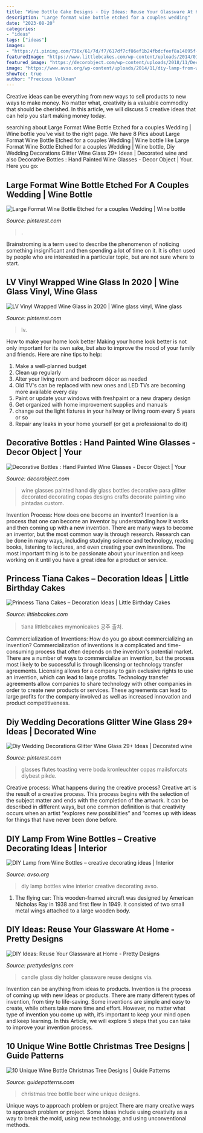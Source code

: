 ```yaml
---
title: "Wine Bottle Cake Designs - Diy Ideas: Reuse Your Glassware At Home"
description: "Large format wine bottle etched for a couples wedding"
date: "2023-08-20"
categories:
- "ideas"
tags: ["ideas"]
images:
- "https://i.pinimg.com/736x/61/7d/f7/617df7cf86ef1b24fbdcfeef8a14095f--cameo-cutter-custom-labels.jpg"
featuredImage: "https://www.littlebcakes.com/wp-content/uploads/2014/01/Princess-Tiana-Cake.jpg"
featured_image: "https://decorobject.com/wp-content/uploads/2018/11/Decorative-Bottles-Hand-Painted-Wine-Glasses.jpg"
image: "https://www.avso.org/wp-content/uploads/2014/11/diy-lamp-from-wine-bottles-creative-decorating-ideas-1415281387.jpg"
ShowToc: true
author: "Precious Volkman"
---
```



Creative ideas can be everything from new ways to sell products to new ways to make money. No matter what, creativity is a valuable commodity that should be cherished. In this article, we will discuss 5 creative ideas that can help you start making money today.

	

		
searching about Large Format Wine Bottle Etched for a couples Wedding | Wine bottle you've visit to the right page. We have 8 Pics about Large Format Wine Bottle Etched for a couples Wedding | Wine bottle like Large Format Wine Bottle Etched for a couples Wedding | Wine bottle, Diy Wedding Decorations Glitter Wine Glass 29+ Ideas | Decorated wine and also Decorative Bottles : Hand Painted Wine Glasses - Decor Object | Your. Here you go:
		
    
## Large Format Wine Bottle Etched For A Couples Wedding | Wine Bottle

<img loading=lazy src="https://i.pinimg.com/736x/61/7d/f7/617df7cf86ef1b24fbdcfeef8a14095f--cameo-cutter-custom-labels.jpg" onerror="this.onerror=null;this.src='https://tse4.mm.bing.net/th?id=OIP.Uj4F7FhosVrkKwp1oFThhQHaNL&amp;pid=15.1';" alt="Large Format Wine Bottle Etched for a couples Wedding | Wine bottle">

_Source: pinterest.com_

>. 

	

Brainstroming is a term used to describe the phenomenon of noticing something insignificant and then spending a lot of time on it. It is often used by people who are interested in a particular topic, but are not sure where to start.

    
## LV Vinyl Wrapped Wine Glass In 2020 | Wine Glass Vinyl, Wine Glass

<img loading=lazy src="https://i.pinimg.com/736x/a6/2b/78/a62b781ada081c25b1310c08e9e75052.jpg" onerror="this.onerror=null;this.src='https://tse3.mm.bing.net/th?id=OIP.9KeaqVHe6HE_g8MFSgJBlgHaJ3&amp;pid=15.1';" alt="LV Vinyl Wrapped Wine Glass in 2020 | Wine glass vinyl, Wine glass">

_Source: pinterest.com_

>lv. 

	

How to make your home look better
Making your home look better is not only important for its own sake, but also to improve the mood of your family and friends. Here are nine tips to help: 
1. Make a well-planned budget
2. Clean up regularly
3. Alter your living room and bedroom décor as needed
4. Old TV's can be replaced with new ones and LED TVs are becoming more available every day 
5. Paint or update your windows with freshpaint or a new drapery design 
6. Get organized with home improvement supplies and manuals 
7. change out the light fixtures in your hallway or living room every 5 years or so 
8. Repair any leaks in your home yourself (or get a professional to do it) 

    
## Decorative Bottles : Hand Painted Wine Glasses - Decor Object | Your

<img loading=lazy src="https://decorobject.com/wp-content/uploads/2018/11/Decorative-Bottles-Hand-Painted-Wine-Glasses.jpg" onerror="this.onerror=null;this.src='https://tse1.mm.bing.net/th?id=OIP.TyOmce0wv0LeLNfe_6ktHgHaJ6&amp;pid=15.1';" alt="Decorative Bottles : Hand Painted Wine Glasses - Decor Object | Your">

_Source: decorobject.com_

>wine glasses painted hand diy glass bottles decorative para glitter decorated decorating copas designs crafts decorate painting vino pintadas custom. 

	

Invention Process: How does one become an inventor?
Invention is a process that one can become an inventor by understanding how it works and then coming up with a new invention. There are many ways to become an inventor, but the most common way is through research. Research can be done in many ways, including studying science and technology, reading books, listening to lectures, and even creating your own inventions. The most important thing is to be passionate about your invention and keep working on it until you have a great idea for a product or service.

    
## Princess Tiana Cakes – Decoration Ideas | Little Birthday Cakes

<img loading=lazy src="https://www.littlebcakes.com/wp-content/uploads/2014/01/Princess-Tiana-Cake.jpg" onerror="this.onerror=null;this.src='https://tse3.mm.bing.net/th?id=OIP.JrxbBMv8gCajLvisUyYTJgHaJ4&amp;pid=15.1';" alt="Princess Tiana Cakes – Decoration Ideas | Little Birthday Cakes">

_Source: littlebcakes.com_

>tiana littlebcakes mymonicakes 공주 출처. 

	

Commercialization of Inventions: How do you go about commercializing an invention?
Commercialization of inventions is a complicated and time-consuming process that often depends on the invention's potential market. There are a number of ways to commercialize an invention, but the process most likely to be successful is through licensing or technology transfer agreements. Licensing allows for a company to gain exclusive rights to use an invention, which can lead to large profits. Technology transfer agreements allow companies to share technology with other companies in order to create new products or services. These agreements can lead to large profits for the company involved as well as increased innovation and product competitiveness.

    
## Diy Wedding Decorations Glitter Wine Glass 29+ Ideas | Decorated Wine

<img loading=lazy src="https://i.pinimg.com/originals/ee/9d/92/ee9d9211fa5c0c1836a5e95009bc4a7a.jpg" onerror="this.onerror=null;this.src='https://tse3.mm.bing.net/th?id=OIP.hqX9Qwsbu9IHf4PU5550CgAAAA&amp;pid=15.1';" alt="Diy Wedding Decorations Glitter Wine Glass 29+ Ideas | Decorated wine">

_Source: pinterest.com_

>glasses flutes toasting verre boda kronleuchter copas mailsforcats diybest pikde. 

	

Creative process: What happens during the creative process?
Creative art is the result of a creative process. This process begins with the selection of the subject matter and ends with the completion of the artwork. It can be described in different ways, but one common definition is that creativity occurs when an artist “explores new possibilities” and “comes up with ideas for things that have never been done before.

    
## DIY Lamp From Wine Bottles – Creative Decorating Ideas | Interior

<img loading=lazy src="https://www.avso.org/wp-content/uploads/2014/11/diy-lamp-from-wine-bottles-creative-decorating-ideas-1415281387.jpg" onerror="this.onerror=null;this.src='https://tse1.mm.bing.net/th?id=OIP.6iThVzz-INzDHwjztvgNPwHaKl&amp;pid=15.1';" alt="DIY Lamp from Wine Bottles – creative decorating ideas | Interior">

_Source: avso.org_

>diy lamp bottles wine interior creative decorating avso. 

	

1. The flying car: This wooden-framed aircraft was designed by American Nicholas Ray in 1938 and first flew in 1949. It consisted of two small metal wings attached to a large wooden body.

    
## DIY Ideas: Reuse Your Glassware At Home - Pretty Designs

<img loading=lazy src="http://www.prettydesigns.com/wp-content/uploads/2014/10/Glass-Candle-Holder.jpg" onerror="this.onerror=null;this.src='https://tse3.mm.bing.net/th?id=OIP.S1_uWsFOKEJclu-0rxUgiADIEs&amp;pid=15.1';" alt="DIY Ideas: Reuse Your Glassware at Home - Pretty Designs">

_Source: prettydesigns.com_

>candle glass diy holder glassware reuse designs via. 

	

Invention can be anything from ideas to products.
Invention is the process of coming up with new ideas or products. There are many different types of invention, from tiny to life-saving. Some inventions are simple and easy to create, while others take more time and effort. However, no matter what type of invention you come up with, it’s important to keep your mind open and keep learning. In this Article, we will explore 5 steps that you can take to improve your invention process.

    
## 10 Unique Wine Bottle Christmas Tree Designs | Guide Patterns

<img loading=lazy src="http://www.guidepatterns.com/wp-content/uploads/2015/09/Beer-Bottle-Christmas-Tree.jpg" onerror="this.onerror=null;this.src='https://tse3.mm.bing.net/th?id=OIP.IsjdLLNz9X9rV5LmoInLZAHaJ9&amp;pid=15.1';" alt="10 Unique Wine Bottle Christmas Tree Designs | Guide Patterns">

_Source: guidepatterns.com_

>christmas tree bottle beer wine unique designs. 

	

Unique ways to approach problem or project
There are many creative ways to approach problem or project. Some ideas include using creativity as a way to break the mold, using new technology, and using unconventional methods.

